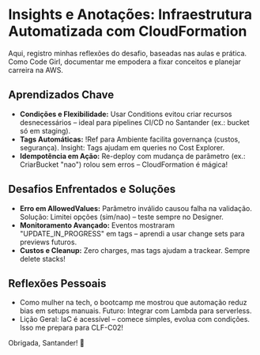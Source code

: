# Insights e Anotações: Infraestrutura Automatizada com CloudFormation

Aqui, registro minhas reflexões do desafio, baseadas nas aulas e prática. Como Code Girl, documentar me empodera a fixar conceitos e planejar carreira na AWS.

## Aprendizados Chave
- **Condições e Flexibilidade:** Usar Conditions evitou criar recursos desnecessários – ideal para pipelines CI/CD no Santander (ex.: bucket só em staging).
- **Tags Automáticas:** !Ref para Ambiente facilita governança (custos, segurança). Insight: Tags ajudam em queries no Cost Explorer.
- **Idempotência em Ação:** Re-deploy com mudança de parâmetro (ex.: CriarBucket "nao") rolou sem erros – CloudFormation é mágica!

## Desafios Enfrentados e Soluções
- **Erro em AllowedValues:** Parâmetro inválido causou falha na validação. Solução: Limitei opções (sim/nao) – teste sempre no Designer.
- **Monitoramento Avançado:** Eventos mostraram "UPDATE_IN_PROGRESS" em tags – aprendi a usar change sets para previews futuros.
- **Custos e Cleanup:** Zero charges, mas tags ajudam a trackear. Sempre delete stacks!

## Reflexões Pessoais
- Como mulher na tech, o bootcamp me mostrou que automação reduz bias em setups manuais. Futuro: Integrar com Lambda para serverless.
- Lição Geral: IaC é acessível – comece simples, evolua com condições. Isso me prepara para CLF-C02!

Obrigada, Santander! 💖